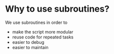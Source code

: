 # Why to use subroutines?

We use subroutines in order to

* make the script more modular
* reuse code for repeated tasks
* easier to debug
* easier to maintain

